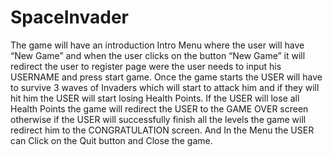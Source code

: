 SpaceInvader
============

The game will have an introduction Intro Menu where the user will have “New Game” and when the user clicks on the button “New Game” it will redirect the user to register page were the user needs to input his USERNAME and press start game. Once the game starts the USER will have to survive 3 waves of Invaders which will start to attack him and if they will hit him the USER will start losing Health Points. If the USER will lose all Health Points the game will redirect the USER to the GAME OVER screen otherwise if the USER will successfully finish all the levels the game will redirect him to the CONGRATULATION screen. And In the Menu the USER can Click on the Quit button and Close the game.
